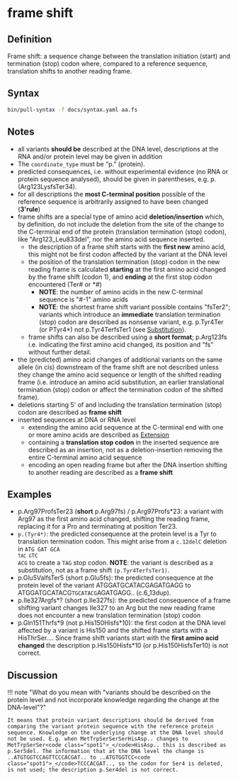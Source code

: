# frame shift

## Definition

Frame shift: a sequence change between the translation initiation (start) and termination (stop) codon where, compared to a reference sequence, translation shifts to another reading frame.

## Syntax

```sh exec="true"
bin/pull-syntax -f docs/syntax.yaml aa.fs
```

## Notes

- all variants **should be** described at the DNA level, descriptions at the RNA and/or protein level may be given in addition
- The `coordinate_type` must be "p." (protein).
- predicted consequences, i.e. without experimental evidence (no RNA or protein sequence analysed), should be given in parentheses, e.g. p.(Arg123LysfsTer34).
- for all descriptions the **most C-terminal position** possible of the reference sequence is arbitrarily assigned to have been changed (**3'rule**)
- frame shifts are a special type of amino acid **deletion/insertion** which, by definition, do not include the deletion from the site of the change to the C-terminal end of the protein (translation termination (stop) codon), like "Arg123_Leu833del", nor the amino acid sequence inserted.
  - the description of a frame shift starts with the **first new** amino acid, this might not be first codon affected by the variant at the DNA level
  - the position of the translation termination (stop) codon in the new reading frame is calculated **starting** at the first amino acid changed by the frame shift (codon 1), and **ending** at the first stop codon encountered (Ter# or \*#)
    - **NOTE**: the number of amino acids in the new C-terminal sequence is "#-1" amino acids
    - **NOTE**: the shortest frame shift variant possible contains "fsTer2"; variants which introduce an **immediate** translation termination (stop) codon are described as nonsense variant, e.g. p.Tyr4Ter (or PTyr4\*) not p.Tyr4TerfsTer1 (see [Substitution](substitution.md)).
  - frame shifts can also be described using a **short format**; p.Arg123fs i.e. indicating the first amino acid changed, its position and "fs" without further detail.
- the (predicted) amino acid changes of additional variants on the same allele (in cis) downstream of the frame shift are not described unless they change the amino acid sequence or length of the shifted reading frame (i.e. introduce an amino acid substitution, an earlier translational termination (stop) codon or affect the termination codon of the shifted frame).
- deletions starting 5' of and including the translation termination (stop) codon are described as **frame shift**
- inserted sequences at DNA or RNA level
  - extending the amino acid sequence at the C-terminal end with one or more amino acids are described as [Extension](extension.md)
  - containing a **translation stop codon** in the inserted sequence are described as an insertion, not as a deletion-insertion removing the entire C-terminal amino acid sequence
  - encoding an open reading frame but after the DNA insertion shifting to another reading are described as a **frame shift**

## Examples

- p.Arg97ProfsTer23 (**short** p.Arg97fs) / p.Arg97Profs\*23: a variant with Arg97 as the first amino acid changed, shifting the reading frame, replacing it for a Pro and terminating at position Ter23.
- `p.(Tyr4*)`: the predicted consequence at the protein level is a Tyr to translation termination codon. This might arise from a `c.12delC` deletion in <code>ATG GAT GCA <code class="stop">TA</code><code
    class="del">C</code><code> </code><code class="stop">G</code>TC ACG</code> to create a <code class="stop">TAG</code> stop codon. **NOTE**: the variant is described as a substitution, not as a frame shift <code class="invalid">(p.Tyr4TerfsTer1)</code>.
- p.Glu5ValfsTer5 (short p.Glu5fs): the predicted consequence at the protein level of the variant ATGGATGCATACGAGATGAGG to ATGGATGCATACG<code class="spot1">TGCATACG</code>AGATGAGG.. (c.6_13dup).
- p.Ile327Argfs\*? (short p.Ile327fs): the predicted consequence of a frame shifting variant changes Ile327 to an Arg but the new reading frame does not encounter a new translation termination (stop) codon
- p.Gln151Thrfs\*9 (not p.His150Hisfs\*10): the first codon at the DNA level affected by a variant is His150 and the shifted frame starts with a HisThrSer.... Since frame shift variants start with the **first amino acid changed** the description p.His150Hisfs\*10 (or p.His150HisfsTer10) is not correct.

## Discussion

!!! note "<a id="protonly"></a>What do you mean with "variants should be described on the protein level and not incorporate knowledge regarding the change at the DNA-level"?"

    It means that protein variant descriptions should be derived from comparing the variant protein sequence with the reference protein sequence. Knowledge on the underlying change at the DNA level should not be used. E.g. when MetTrpSerSerSerHisAsp.. changes to MetTrpSerSer<code class="spot1">_</code>HisAsp.. this is described as p.Ser5del. The information that at the DNA level the change is ..ATGTGGTCCAGTTCCCACGAT.. to ..ATGTGGTCC<code class="spot1">_</code>TCCCACGAT.., so the codon for Ser4 is deleted, is not used; the description p.Ser4del is not correct.
